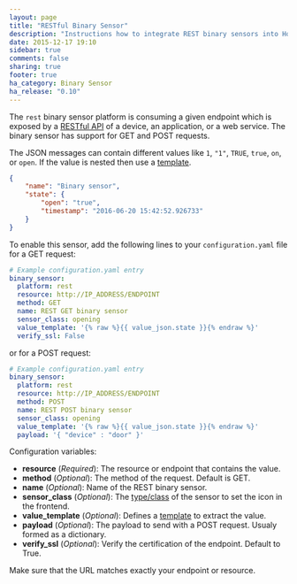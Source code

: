 ```yaml
---
layout: page
title: "RESTful Binary Sensor"
description: "Instructions how to integrate REST binary sensors into Home Assistant."
date: 2015-12-17 19:10
sidebar: true
comments: false
sharing: true
footer: true
ha_category: Binary Sensor
ha_release: "0.10"
---
```



The `rest` binary sensor platform is consuming a given endpoint which is exposed by a [RESTful API](https://en.wikipedia.org/wiki/Representational_state_transfer) of a device, an application, or a web service. The binary sensor has support for GET and POST requests.

The JSON messages can contain different values like `1`, `"1"`, `TRUE`, `true`, `on`, or `open`. If the value is nested then use a [template](/topics/templating/).

```json
{
    "name": "Binary sensor",
    "state": {
        "open": "true",
        "timestamp": "2016-06-20 15:42:52.926733"
    }
}
```

To enable this sensor, add the following lines to your `configuration.yaml` file for a GET request:

```yaml
# Example configuration.yaml entry
binary_sensor:
  platform: rest
  resource: http://IP_ADDRESS/ENDPOINT
  method: GET
  name: REST GET binary sensor
  sensor_class: opening
  value_template: '{% raw %}{{ value_json.state }}{% endraw %}'
  verify_ssl: False
```

or for a POST request:

```yaml
# Example configuration.yaml entry
binary_sensor:
  platform: rest
  resource: http://IP_ADDRESS/ENDPOINT
  method: POST
  name: REST POST binary sensor
  sensor_class: opening
  value_template: '{% raw %}{{ value_json.state }}{% endraw %}'
  payload: '{ "device" : "door" }'
```

Configuration variables:

- **resource** (*Required*): The resource or endpoint that contains the value.
- **method** (*Optional*): The method of the request. Default is GET.
- **name** (*Optional*): Name of the REST binary sensor.
- **sensor_class** (*Optional*): The [type/class](/components/binary_sensor/) of the sensor to set the icon in the frontend.
- **value_template** (*Optional*): Defines a [template](/topics/templating/) to extract the value.
- **payload** (*Optional*): The payload to send with a POST request. Usualy formed as a dictionary.
- **verify_ssl** (*Optional*): Verify the certification of the endpoint. Default to True.

<p class='note warning'>
Make sure that the URL matches exactly your endpoint or resource.
</p>

